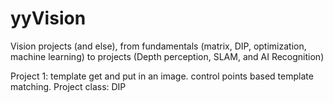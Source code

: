 # yyVision
Vision projects (and else), from fundamentals (matrix, DIP, optimization, machine learning) to projects (Depth perception,  SLAM, and AI Recognition)

Project 1: template get and put in an image. control points based template matching.
Project class: DIP
